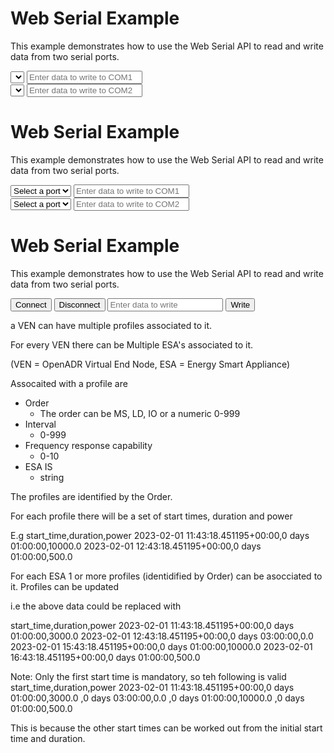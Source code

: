 
<!DOCTYPE html>
<html>
<head>
<title>Web Serial Example</title>
</head>
<body>
<h1>Web Serial Example</h1>
<p>This example demonstrates how to use the Web Serial API to read and write data from two serial ports.</p>
<div id="serial-ports"></div>
<div id="form-1">
  <select id="port-1">
  </select>
  <input type="text" id="data-1" placeholder="Enter data to write to COM1">
</div>
<div id="form-2">
  <select id="port-2">
  </select>
  <input type="text" id="data-2" placeholder="Enter data to write to COM2">
</div>
<div id="rxd-1"></div>
<div id="rxd-2"></div>
<script>
const serial = navigator.serial;
const connectButton = document.getElementById("connect");
const disconnectButton = document.getElementById("disconnect");
const dataInput1 = document.getElementById("data-1");
const dataInput2 = document.getElementById("data-2");
const writeButton = document.getElementById("write");
const log = document.getElementById("log");
const rxd1 = document.getElementById("rxd-1");
const rxd2 = document.getElementById("rxd-2");

// Get a list of available serial ports.
async function getPorts() {
  const ports = await navigator.serial.getPorts();
  const availablePorts = [];
  ports.forEach((port) => {
    if (port.name !== "Unknown") {
      availablePorts.push({
        id: port.id,
        name: port.name,
      });
    }
  });
  return availablePorts;
}

// Auto populate the select a port form.
async function populatePortOptions() {
  const ports = await getPorts();
  const options = [];
  ports.forEach((port) => {
    options.push({
      value: port.id,
      text: port.name,
    });
  });
  document.getElementById("port-1").innerHTML = options;
  document.getElementById("port-2").innerHTML = options;
}

// Connect to the two serial ports selected by the user.
connectButton.addEventListener("click", async () => {
  const port1Id = document.getElementById("port-1").value;
  const port2Id = document.getElementById("port-2").value;
  const port1 = await serial.requestPort(port1Id);
  const port2 = await serial.requestPort(port2Id);
  port1.open().then(() => {
    log("Connected to port " + port1.name);
  });
  port2.open().then(() => {
    log("Connected to port " + port2.name);
  });
});

// Write data to the two serial ports selected by the user.
writeButton.addEventListener("click", async () => {
  const portId = document.getElementById("port-1").value;
  const data = dataInput1.value;
  await serial.send(portId, data);
  log("Wrote data to port " + port.name);

  const portId = document.getElementById("port-2").value;
  const data = dataInput2.value;
  await serial.send(portId, data);
  log("Wrote data to port " + port.name);
});

// Listen for events from the two serial ports selected by the user.
serial.addEventListener("connect", (event) => {
  log("Port " + event.target.name + " connected");
});
serial.addEventListener("disconnect", (event) => {
  log("Port " + event.target.name + " disconnected");
});
serial.addEventListener("data", (event) => {
  log("Received data from port " + event.target.name + ": " + event.data);
});

// Populate the select a port form on page load.
populatePortOptions();
</script>
</body>
</html>


<!DOCTYPE html>
<html>
<head>
<title>Web Serial Example</title>
</head>
<body>
<h1>Web Serial Example</h1>
<p>This example demonstrates how to use the Web Serial API to read and write data from two serial ports.</p>
<div id="serial-ports"></div>
<div id="form-1">
  <select id="port-1">
    <option value="">Select a port</option>
  </select>
  <input type="text" id="data-1" placeholder="Enter data to write to COM1">
</div>
<div id="form-2">
  <select id="port-2">
    <option value="">Select a port</option>
  </select>
  <input type="text" id="data-2" placeholder="Enter data to write to COM2">
</div>
<div id="rxd-1"></div>
<div id="rxd-2"></div>
<script>
const serial = navigator.serial;
const connectButton = document.getElementById("connect");
const disconnectButton = document.getElementById("disconnect");
const dataInput1 = document.getElementById("data-1");
const dataInput2 = document.getElementById("data-2");
const writeButton = document.getElementById("write");
const log = document.getElementById("log");
const rxd1 = document.getElementById("rxd-1");
const rxd2 = document.getElementById("rxd-2");

// Get a list of available serial ports.
async function getPorts() {
  const ports = await navigator.serial.getPorts();
  const availablePorts = [];
  ports.forEach((port) => {
    if (port.name !== "Unknown") {
      availablePorts.push(port);
    }
  });
  return availablePorts;
}

// Connect to the two serial ports selected by the user.
connectButton.addEventListener("click", async () => {
  const port1Id = document.getElementById("port-1").value;
  const port2Id = document.getElementById("port-2").value;
  const port1 = await getPorts().find((port) => port.id === port1Id);
  const port2 = await getPorts().find((port) => port.id === port2Id);
  port1.open().then(() => {
    log("Connected to port " + port1.name);
  });
  port2.open().then(() => {
    log("Connected to port " + port2.name);
  });
});

// Write data to the two serial ports selected by the user.
writeButton.addEventListener("click", async () => {
  const portId = document.getElementById("port-1").value;
  const data = dataInput1.value;
  await serial.send(portId, data);
  log("Wrote data to port " + port.name);

  const portId = document.getElementById("port-2").value;
  const data = dataInput2.value;
  await serial.send(portId, data);
  log("Wrote data to port " + port.name);
});

// Listen for events from the two serial ports selected by the user.
serial.addEventListener("connect", (event) => {
  log("Port " + event.target.name + " connected");
});
serial.addEventListener("disconnect", (event) => {
  log("Port " + event.target.name + " disconnected");
});
serial.addEventListener("data", (event) => {
  log("Received data from port " + event.target.name + ": " + event.data);
});
</script>
</body>
</html>



<!DOCTYPE html>
<html>
<head>
<title>Web Serial Example</title>
</head>
<body>
<h1>Web Serial Example</h1>
<p>This example demonstrates how to use the Web Serial API to read and write data from two serial ports.</p>
<div id="serial-ports"></div>
<button id="connect">Connect</button>
<button id="disconnect">Disconnect</button>
<input type="text" id="data" placeholder="Enter data to write">
<button id="write">Write</button>
<div id="log"></div>
<script>
const serial = navigator.serial;
const port1Id = "COM1";
const port2Id = "COM2";
const connectButton = document.getElementById("connect");
const disconnectButton = document.getElementById("disconnect");
const dataInput = document.getElementById("data");
const writeButton = document.getElementById("write");
const log = document.getElementById("log");

// Get a list of available serial ports.
serial.getPorts().then((ports) => {
  ports.forEach((port) => {
    const option = document.createElement("option");
    option.value = port.id;
    option.textContent = port.name;
    portList.appendChild(option);
  });
});

// Connect to the two serial ports.
connectButton.addEventListener("click", () => {
  serial.requestPort(port1Id).then((port1) => {
    serial.requestPort(port2Id).then((port2) => {
      port1.open().then(() => {
        log("Connected to port " + port1.name);
      });
      port2.open().then(() => {
        log("Connected to port " + port2.name);
      });
    });
  });
});

// Write data to the two serial ports.
writeButton.addEventListener("click", () => {
  const portId = portList.value;
  const data = dataInput.value;
  serial.send(portId, data).then(() => {
    log("Wrote data to port " + port.name);
  });
});

// Listen for events from the two serial ports.
serial.addEventListener("connect", (event) => {
  log("Port " + event.target.name + " connected");
});
serial.addEventListener("disconnect", (event) => {
  log("Port " + event.target.name + " disconnected");
});
serial.addEventListener("data", (event) => {
  log("Received data from port " + event.target.name + ": " + event.data);
});
</script>
</body>
</html>


a VEN can have multiple profiles associated to it. 

For every VEN there can be Multiple ESA's associated to it.

(VEN = OpenADR Virtual End Node, ESA = Energy Smart Appliance)

Assocaited with a profile are
 - Order
   -  The order can be MS, LD, IO or a numeric 0-999
 - Interval
   - 0-999
 - Frequency response capability
   - 0-10
- ESA IS
  - string

The profiles are identified by the Order. 

For each profile there will be a set of start times, duration and power

E.g 
start_time,duration,power
2023-02-01 11:43:18.451195+00:00,0 days 01:00:00,10000.0
2023-02-01 12:43:18.451195+00:00,0 days 01:00:00,500.0



For each ESA 1 or more profiles (identidified by Order) can be asocciated to it.
Profiles can be updated 

i.e the above data could be replaced with

start_time,duration,power
2023-02-01 11:43:18.451195+00:00,0 days 01:00:00,3000.0
2023-02-01 12:43:18.451195+00:00,0 days 03:00:00,0.0
2023-02-01 15:43:18.451195+00:00,0 days 01:00:00,10000.0
2023-02-01 16:43:18.451195+00:00,0 days 01:00:00,500.0

Note: Only the first start time is mandatory, so teh following is valid
start_time,duration,power
2023-02-01 11:43:18.451195+00:00,0 days 01:00:00,3000.0
,0 days 03:00:00,0.0
,0 days 01:00:00,10000.0
,0 days 01:00:00,500.0

This is because the other start times can be worked out from the initial start time and duration.
